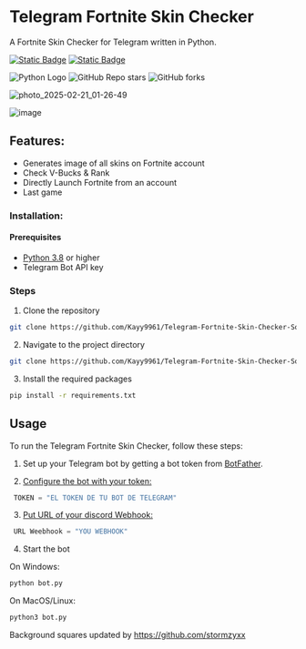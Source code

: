# Telegram Fortnite Skin Checker

A Fortnite Skin Checker for Telegram written in Python.

[![Static Badge](https://img.shields.io/badge/English%F0%9F%87%BA%F0%9F%87%B8-grey?style=flat-square)](/README.md)
[![Static Badge](https://img.shields.io/badge/Spanish%F0%9F%87%AA%F0%9F%87%B8-grey?style=flat-square)](/README_ES.md)

![Python Logo](https://img.shields.io/badge/Language-Python-blue?logo=python&logoColor=white&style=flat)
![GitHub Repo stars](https://img.shields.io/github/stars/Kayy9961/Telegram-Fortnite-Skin-Checker-Source-Code?style=flat)
![GitHub forks](https://img.shields.io/github/forks/Kayy9961/Telegram-Fortnite-Skin-Checker-Source-Code?style=flat)

![photo_2025-02-21_01-26-49](https://github.com/user-attachments/assets/cc258838-b22c-460f-aad3-b4bf99690224)

![image](https://github.com/user-attachments/assets/1627ce79-2538-44d1-8d4d-72a3f0659df8)


## Features:

- Generates image of all skins on Fortnite account
- Check V-Bucks & Rank
- Directly Launch Fortnite from an account
- Last game

### Installation:

#### Prerequisites

- [Python 3.8](https://www.python.org/downloads/) or higher
- Telegram Bot API key

### Steps

1. Clone the repository

```bash
git clone https://github.com/Kayy9961/Telegram-Fortnite-Skin-Checker-Source-Code.git
```

2. Navigate to the project directory

```bash
git clone https://github.com/Kayy9961/Telegram-Fortnite-Skin-Checker-Source-Code.git
```

3. Install the required packages

```bash
pip install -r requirements.txt
```

## Usage

To run the Telegram Fortnite Skin Checker, follow these steps:

1. Set up your Telegram bot by getting a bot token from [BotFather](https://t.me/botfather).

2. [Configure the bot with your token:](https://github.com/Kayy9961/Telegram-Fortnite-Skin-Checker/blob/28598faa985b2e93563a65b8a090d2c2931669f8/bot.py#L1476)

```python
 TOKEN = "EL TOKEN DE TU BOT DE TELEGRAM"
```
3. [Put URL of your discord Webhook:](https://github.com/Kayy9961/Telegram-Fortnite-Skin-Checker/blob/28598faa985b2e93563a65b8a090d2c2931669f8/bot.py#L1260)

```python
 URL Weebhook = "YOU WEBHOOK"
```
4. Start the bot

On Windows:

```bash
python bot.py
```

On MacOS/Linux:

```bash
python3 bot.py
```
Background squares updated by https://github.com/stormzyxx
